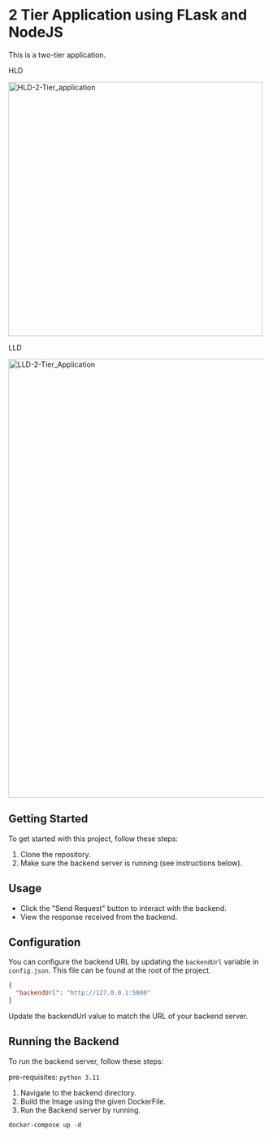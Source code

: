 #  2 Tier Application  using FLask and NodeJS

This is a two-tier application.

HLD 

<img width="500" alt="HLD-2-Tier_application" src="https://github.com/mananshah14/jenkins-cicd-setup/assets/45019538/0a3b6c10-556b-472e-8590-a6194e22608e">

LLD

<img width="863" alt="LLD-2-Tier_Application" src="https://github.com/mananshah14/jenkins-cicd-setup/assets/45019538/fbee3a3a-a77c-4703-89bc-8c22af3360fc">



## Getting Started

To get started with this project, follow these steps:


1. Clone the repository.
2. Make sure the backend server is running (see instructions below).

## Usage

- Click the "Send Request" button to interact with the backend.
- View the response received from the backend.

## Configuration

You can configure the backend URL by updating the `backendUrl` variable in `config.json`. This file can be found at the root of the project.

```json
{
  "backendUrl": "http://127.0.0.1:5000"
}
```

Update the backendUrl value to match the URL of your backend server.

## Running the Backend
To run the backend server, follow these steps:

pre-requisites: `python 3.11`

1. Navigate to the backend directory.
2. Build the Image using the given DockerFile.
3. Run the Backend server by running.
   
```
docker-compose up -d
```
